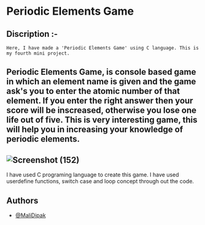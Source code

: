 # Periodic Elements Game
## Discription :-
    Here, I have made a 'Periodic Elements Game' using C language. This is my fourth mini project.

Periodic Elements Game, is console based game in which an element name is given and the game ask's you to enter the atomic number of that element. If you enter the right answer then your score will be inscreased, otherwise you lose one life out of five. This is very interesting game, this will help you in increasing your knowledge of periodic elements.
---
![Screenshot (152)](https://user-images.githubusercontent.com/96681905/167947932-918db645-f56e-486e-bd70-9ef223636cd4.png)
---
I have used C programing language to create this game. I have used userdefine functions, switch case and loop concept through out the code.
## Authors

- [@MaliDipak](https://www.github.com/malidipak)

